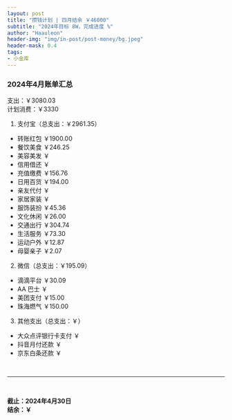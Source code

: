 ```yaml
---
layout: post
title: "攒钱计划 | 四月结余 ￥46000"
subtitle: "2024年目标 8W，完成进度 %"
author: "Haauleon"
header-img: "img/in-post/post-money/bg.jpeg"
header-mask: 0.4
tags:
- 小金库
---
```


### 2024年4月账单汇总 
支出：￥3080.03   
计划消费：￥3330 

1. 支付宝（总支出：￥2961.35）   
- 转账红包 ￥1900.00   
- 餐饮美食 ￥246.25    
- 美容美发 ￥     
- 信用借还 ￥    
- 充值缴费 ￥156.76     
- 日用百货 ￥194.00      
- 亲友代付 ￥     
- 家居家装 ￥    
- 服饰装扮 ￥45.36    
- 文化休闲 ￥26.00    
- 交通出行 ￥304.74     
- 生活服务 ￥73.30      
- 运动户外 ￥12.87         
- 母婴亲子 ￥2.07      
2. 微信（总支出：￥195.09）      
- 滴滴平台 ￥30.09   
- AA 巴士 ￥    
- 美团支付 ￥15.00       
- 珠海燃气 ￥150.00
3. 其他支出（总支出：￥）     
- 大众点评银行卡支付 ￥    
- 抖音月付还款 ￥    
- 京东白条还款 ￥   

<br>

---

<br>

**截止：2024年4月30日**      
**结余：￥**        